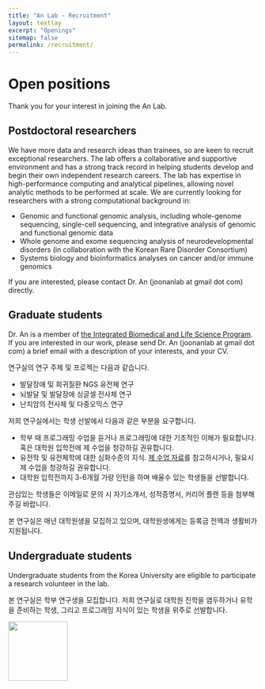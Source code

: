```yaml
---
title: "An Lab - Recruitment"
layout: textlay
excerpt: "Openings"
sitemap: false
permalink: /recruitment/
---
```


# Open positions

Thank you for your interest in joining the An Lab.

## Postdoctoral researchers

We have more data and research ideas than trainees, so are keen to recruit exceptional researchers. The lab offers a collaborative and supportive environment and has a strong track record in helping students develop and begin their own independent research careers. The lab has expertise in high-performance computing and analytical pipelines, allowing novel analytic methods to be performed at scale. We are currently looking for researchers with a strong computational background in:

- Genomic and functional genomic analysis, including whole-genome sequencing, single-cell sequencing, and integrative analysis of genomic and functional genomic data
- Whole genome and exome sequencing analysis of neurodevelopmental disorders (in collaboration with the Korean Rare Disorder Consortium)
- Systems biology and bioinformatics analyses on cancer and/or immune genomics 

If you are interested, please contact Dr. An (joonanlab at gmail dot com) directly.

## Graduate students

Dr. An is a member of [the Integrated Biomedical and Life Science Program](http://chsold.korea.ac.kr/front/chsen/html/index.html?_ga=2.111493764.1440501719.1549452630-233976143.1526431482). If you are interested in our work, please send Dr. An (joonanlab at gmail dot com) a brief email with a description of your interests, and your CV.

연구실의 연구 주제 및 프로젝는 다음과 같습니다.

- 발달장애 및 희귀질환 NGS 유전체 연구
- 뇌발달 및 발달장애 싱글셀 전사체 연구
- 난치암의 전사체 및 다중오믹스 연구 


저희 연구실에서는 학생 선발에서 다음과 같은 부분을 요구합니다.

- 학부 때 프로그래밍 수업을 듣거나 프로그래밍에 대한 기초적인 이해가 필요합니다. 혹은 대학원 입학전에 제 수업을 청강하길 권유합니다.
- 유전학 및 유전체학에 대한 심화수준의 지식. [제 수업 자료](https://github.com/joonanlab/BSMS205_2019Spring)를 참고하시거나, 필요시 제 수업을 청강하길 권유합니다.
- 대학원 입학전까지 3-6개월 가량 인턴을 하며 배울수 있는 학생들을 선발합니다. 

관심있는 학생들은 이메일로 문의 시 자기소개서, 성적증명서, 커리어 플랜 등을 첨부해주길 바랍니다.

본 연구실은 매년 대학원생을 모집하고 있으며, 대학원생에게는 등록금 전액과 생활비가 지원됩니다. 

## Undergraduate students

Undergraduate students from the Korea University are eligible to participate a research volunteer in the lab.

본 연구실은 학부 연구생을 모집합니다. 저희 연구실로 대학원 진학을 염두하거나 유학을 준비하는 학생, 그리고 프로그래밍 지식이 있는 학생을 위주로 선발합니다. 

<img src="{{ site.url }}{{ site.baseurl }}/images/logopic/anlab.png" style="width: 120px">
